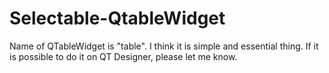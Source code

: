 # Selectable-QtableWidget
Name of QTableWidget is "table". I think it is simple and essential thing. If it is possible to do it on QT Designer, please let me know.
